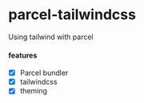 # parcel-tailwindcss

Using tailwind with parcel

#### features

- [x] Parcel bundler
- [x] tailwindcss
- [x] theming

